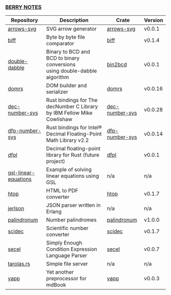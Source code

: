 ### [BERRY NOTES](https://wisbery.github.io/)

| Repository                                                              | Description                                                                    | Crate                                                     | Version |
|-------------------------------------------------------------------------|--------------------------------------------------------------------------------|-----------------------------------------------------------|---------|
| [arrows-svg](https://github.com/wisbery/arrows-svg)                     | SVG arrow generator                                                            | [arrows-svg](https://crates.io/crates/arrows-svg)         | v0.0.1  |
| [biff](https://github.com/wisbery/biff)                                 | Byte by byte file comparator                                                   | [biff](https://crates.io/crates/biff)                     | v0.1.4  |
| [double-dabble](https://github.com/wisbery/double-dabble)               | Binary to BCD and BCD to binary conversions<br/>using double-dabble algorithm  | [bin2bcd](https://crates.io/crates/bin2bcd)               | v0.0.1  |
| [domrs](https://github.com/wisbery/domrs)                               | DOM builder and serializer                                                     | [domrs](https://crates.io/crates/domrs)                   | v0.0.16 |
| [dec-number-sys](https://github.com/wisbery/dec-number-sys)             | Rust bindings for The decNumber C Library by IBM Fellow Mike Cowlishaw         | [dec-number-sys](https://crates.io/crates/dec-number-sys) | v0.0.28 |
| [dfp-number-sys](https://github.com/wisbery/dfp-number-sys)             | Rust bindings for Intel® Decimal Floating-Point Math Library v2.2              | [dfp-number-sys](https://crates.io/crates/dfp-number-sys) | v0.0.14 |
| [dfpl](https://github.com/wisbery/dfpl)                                 | Decimal floating-point library for Rust (future project)                       | [dfpl](https://crates.io/crates/dfpl)                     | v0.0.1  |
| [gsl-linear-equations](https://github.com/wisbery/gsl-linear-equations) | Example of solving linear equations using GSL                                  | n/a                                                       | n/a     |
| [htop](https://github.com/wisbery/htop)                                 | HTML to PDF converter                                                          | [htop](https://crates.io/crates/htop)                     | v0.1.7  |
| [jerlson](https://github.com/wisbery/jerlson)                           | JSON parser written in Erlang                                                  | n/a                                                       | n/a     |
| [palindronum](https://github.com/wisbery/palindronum)                   | Number palindromes                                                             | [palindronum](https://crates.io/crates/palindronum)       | v1.0.0  |
| [scidec](https://github.com/wisbery/scidec)                             | Scientific number converter                                                    | [scidec](https://crates.io/crates/scidec)                 | v0.1.7  |
| [secel](https://github.com/wisbery/secel)                               | Simply Enough Condition Expression Language Parser                             | [secel](https://crates.io/crates/secel)                   | v0.0.7  |
| [tarolas.rs](https://github.com/wisbery/tarolas.rs)                     | Simple file server                                                             | n/a                                                       | n/a     |
| [yapp](https://github.com/wisbery/yapp)                                 | Yet another preprocessor for mdBook                                            | [yapp](https://crates.io/crates/mdbook-yapp)              | v0.0.3  |
